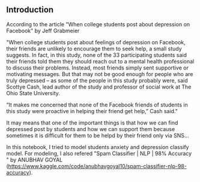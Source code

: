 ## Introduction
According to the article "When college students post about depression on Facebook" by Jeff Grabmeier

"When college students post about feelings of depression on Facebook, their friends are unlikely to encourage them to seek help, a small study suggests. In fact, in this study, none of the 33 participating students said their friends told them they should reach out to a mental health professional to discuss their problems. Instead, most friends simply sent supportive or motivating messages. But that may not be good enough for people who are truly depressed – as some of the people in this study probably were, said Scottye Cash, lead author of the study and professor of social work at The Ohio State University.

“It makes me concerned that none of the Facebook friends of students in this study were proactive in helping their friend get help,” Cash said."

It may means that one of the important things is that how we can find depressed post by students and how we can support them because sometimes it is difficult for them to be helpd by their friend only via SNS...

In this notebook, I tried to model students anxiety and depression classify model. For modeling, I also refered "Spam Classifier | NLP | 98% Accuracy " by ANUBHAV GOYAL (https://www.kaggle.com/code/anubhavgoyal10/spam-classifier-nlp-98-accuracy).

